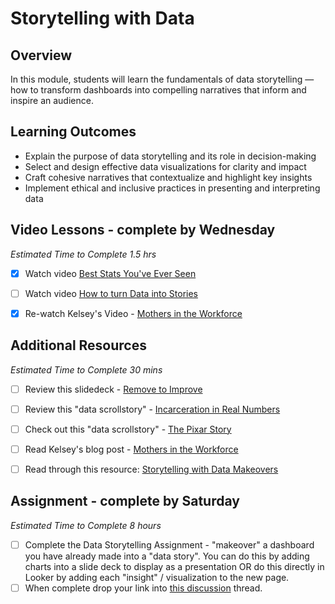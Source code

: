 # Storytelling with Data 

## Overview 

In this module, students will learn the fundamentals of data storytelling — how to transform dashboards into compelling narratives that inform and inspire an audience. 

## Learning Outcomes 

* Explain the purpose of data storytelling and its role in decision-making
* Select and design effective data visualizations for clarity and impact
* Craft cohesive narratives that contextualize and highlight key insights
* Implement ethical and inclusive practices in presenting and interpreting data

## Video Lessons - complete by Wednesday 

_Estimated Time to Complete 1.5 hrs_ 

- [x] Watch video [Best Stats You've Ever Seen](https://www.youtube.com/watch?v=hVimVzgtD6w) 

- [ ] Watch video [How to turn Data into Stories](https://www.youtube.com/watch?v=Hfx1X9WSGYQ&pp=ygUbZGF0YSBzdG9yeXRlbGxpbmcgdGVkIHRhbGsg)

- [x] Re-watch Kelsey's Video - [Mothers in the Workforce](https://www.youtube.com/watch?v=llddQPmYU40)

## Additional Resources 

_Estimated Time to Complete 30 mins_

- [ ] Review this slidedeck - [Remove to Improve](https://speakerdeck.com/cherdarchuk/remove-to-improve-the-data-ink-ratio)

- [ ] Review this "data scrollstory" - [Incarceration in Real Numbers](https://mkorostoff.github.io/incarceration-in-real-numbers/)

- [ ] Check out this "data scrollstory" - [The Pixar Story](https://pixar-scroll-tale.lovable.app/)

- [ ] Read Kelsey's blog post - [Mothers in the Workforce](https://kelseyataylor.github.io/kelsey-taylor-portfolio/mothers-in-the-workforce.html)

- [ ] Read through this resource: [Storytelling with Data Makeovers](https://www.storytellingwithdata.com/makeovers)

## Assignment - complete by Saturday

_Estimated Time to Complete 8 hours_ 

- [ ] Complete the Data Storytelling Assignment - "makeover" a dashboard you have already made into a "data story". You can do this by adding charts into a slide deck to display as a presentation OR do this directly in Looker by adding each "insight" / visualization to the new page.
- [ ] When complete drop your link into [this discussion](https://github.com/Tech-Moms/data_ai_fall_2025/discussions/44) thread. 

